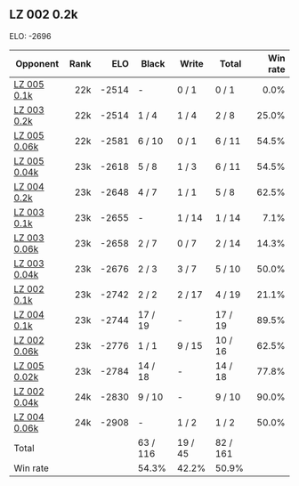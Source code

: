 ## LZ 002 0.2k ##

ELO: -2696

Opponent | Rank | ELO | Black | Write | Total | Win rate
---------|-----:|----:|-------|-------|-------|-------:
[LZ 005 0.1k](LZ%20005%200.1k.md) | 22k | -2514 | - | 0 / 1 | 0 / 1 | 0.0%
[LZ 003 0.2k](LZ%20003%200.2k.md) | 22k | -2514 | 1 / 4 | 1 / 4 | 2 / 8 | 25.0%
[LZ 005 0.06k](LZ%20005%200.06k.md) | 22k | -2581 | 6 / 10 | 0 / 1 | 6 / 11 | 54.5%
[LZ 005 0.04k](LZ%20005%200.04k.md) | 23k | -2618 | 5 / 8 | 1 / 3 | 6 / 11 | 54.5%
[LZ 004 0.2k](LZ%20004%200.2k.md) | 23k | -2648 | 4 / 7 | 1 / 1 | 5 / 8 | 62.5%
[LZ 003 0.1k](LZ%20003%200.1k.md) | 23k | -2655 | - | 1 / 14 | 1 / 14 | 7.1%
[LZ 003 0.06k](LZ%20003%200.06k.md) | 23k | -2658 | 2 / 7 | 0 / 7 | 2 / 14 | 14.3%
[LZ 003 0.04k](LZ%20003%200.04k.md) | 23k | -2676 | 2 / 3 | 3 / 7 | 5 / 10 | 50.0%
[LZ 002 0.1k](LZ%20002%200.1k.md) | 23k | -2742 | 2 / 2 | 2 / 17 | 4 / 19 | 21.1%
[LZ 004 0.1k](LZ%20004%200.1k.md) | 23k | -2744 | 17 / 19 | - | 17 / 19 | 89.5%
[LZ 002 0.06k](LZ%20002%200.06k.md) | 23k | -2776 | 1 / 1 | 9 / 15 | 10 / 16 | 62.5%
[LZ 005 0.02k](LZ%20005%200.02k.md) | 23k | -2784 | 14 / 18 | - | 14 / 18 | 77.8%
[LZ 002 0.04k](LZ%20002%200.04k.md) | 24k | -2830 | 9 / 10 | - | 9 / 10 | 90.0%
[LZ 004 0.06k](LZ%20004%200.06k.md) | 24k | -2908 | - | 1 / 2 | 1 / 2 | 50.0%
Total | | | 63 / 116 | 19 / 45 | 82 / 161 | 
Win rate| | | 54.3% | 42.2% | 50.9% | 

